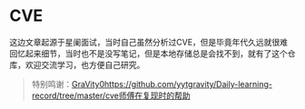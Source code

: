 # CVE

这边文章起源于星阑面试，当时自己虽然分析过CVE，但是毕竟年代久远就很难回忆起来细节，当时也不是没写笔记，但是本地存储总是会找不到，就有了这个仓库，欢迎交流学习，也方便自己研究。

> 特别鸣谢：[GraVity0]()https://github.com/yytgravity/Daily-learning-record/tree/master/cve师傅在复现时的帮助

